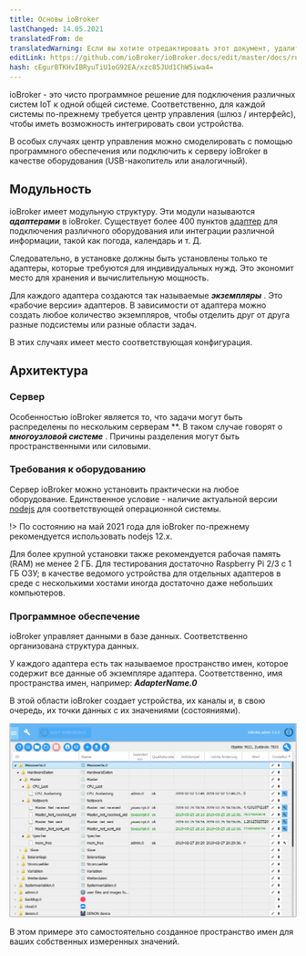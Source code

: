 ```yaml
---
title: Основы ioBroker
lastChanged: 14.05.2021
translatedFrom: de
translatedWarning: Если вы хотите отредактировать этот документ, удалите поле «translationFrom», в противном случае этот документ будет снова автоматически переведен
editLink: https://github.com/ioBroker/ioBroker.docs/edit/master/docs/ru/basics/README.md
hash: cEgurBTKHvIBRyuTiU1oG92EA/xzc85JUd1ChW5iwa4=
---
```

ioBroker - это чисто программное решение для подключения различных систем IoT к одной общей системе. Соответственно, для каждой системы по-прежнему требуется центр управления (шлюз / интерфейс), чтобы иметь возможность интегрировать свои устройства.

В особых случаях центр управления можно смоделировать с помощью программного обеспечения или подключить к серверу ioBroker в качестве оборудования (USB-накопитель или аналогичный).

## Модульность
ioBroker имеет модульную структуру. Эти модули называются ***адаптерами*** в ioBroker.
Существует более 400 пунктов [адаптер](http://download.iobroker.net/list.html) для подключения различного оборудования или интеграции различной информации, такой как погода, календарь и т. Д.

Следовательно, в установке должны быть установлены только те адаптеры, которые требуются для индивидуальных нужд. Это экономит место для хранения и вычислительную мощность.

Для каждого адаптера создаются так называемые ***экземпляры*** . Это «рабочие версии» адаптеров. В зависимости от адаптера можно создать любое количество экземпляров, чтобы отделить друг от друга разные подсистемы или разные области задач.

В этих случаях имеет место соответствующая конфигурация.

## Архитектура
### Сервер
Особенностью ioBroker является то, что задачи могут быть распределены по нескольким серверам **. В таком случае говорят о ***многоузловой системе*** . Причины разделения могут быть пространственными или силовыми.

### Требования к оборудованию
Сервер ioBroker можно установить практически на любое оборудование. Единственное условие - наличие актуальной версии [nodejs](https://nodejs.org/en/download/) для соответствующей операционной системы.

!> По состоянию на май 2021 года для ioBroker по-прежнему рекомендуется использовать nodejs 12.x.

Для более крупной установки также рекомендуется рабочая память (RAM) не менее 2 ГБ. Для тестирования достаточно Raspberry Pi 2/3 с 1 ГБ ОЗУ; в качестве ведомого устройства для отдельных адаптеров в среде с несколькими хостами иногда достаточно даже небольших компьютеров.

### Программное обеспечение
ioBroker управляет данными в базе данных. Соответственно организована структура данных.

У каждого адаптера есть так называемое пространство имен, которое содержит все данные об экземпляре адаптера. Соответственно, имя пространства имен, например: ***AdapterName.0***

В этой области ioBroker создает устройства, их каналы и, в свою очередь, их точки данных с их значениями (состояниями).

![Структура объекта](../../de/basics/../admin/media/ADMIN_Objekte_status_tree.png)

В этом примере это самостоятельно созданное пространство имен для ваших собственных измеренных значений.

[Adapter]: http://download.iobroker.net/list.html

[nodejs]: https://nodejs.org